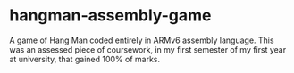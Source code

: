 # hangman-assembly-game

A game of Hang Man coded entirely in ARMv6 assembly language. This was an assessed piece of coursework, in my first semester of my first year at university, that gained 100% of marks.
